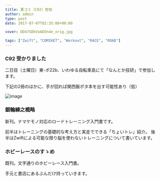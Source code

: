 ```yaml
---
title: 夏コミ（C92）告知
author: admin
type: post
date: 2017-07-07T02:35:00+00:00

cover: DD47GDkVoAEOn4e_orig.jpg

tags: ["Zwift", "COMIKET", "Workout", "RACE", "ROAD"]
---
```


### C92 受かりました

二日目（土曜日）東-ポ22b、いわゆる自転車島にて「なんとか技研」で参加します。

下記の2冊のほかに、手が回れば関西飯ポタ本を出す可能性あり（低）

![image](./DD47GDkVoAEOn4e_orig.jpg)

### 銀輪練之概略

新刊。ナマケモノ対応のロードトレーニング入門書です。

前半はトレーニングの基礎的な考え方と実走でできる「ちょいトレ」紹介。
後半はZwiftによる可能な限り脳を使わないトレーニングについて書いています。

### ホビーレースのすゝめ

既刊。文字通りのホビーレース入門書。

手元と書店にあるぶんだけ持っていきます。

